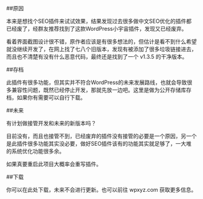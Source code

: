 ##原因

本来是想找个SEO插件来试试效果，结果发现过去很多做中文SEO优化的插件都已经废了，经群友推荐找到了这款WordPress小宇宙插件，发现又已经废弃。

看着界面截图设计很不错，原作者应该是有很多想法的，但估计是看不到什么希望就没继续开发了，在网上找了七八个旧版本，发现有被添加了很多垃圾链接进去，而且也不清楚有没有什么恶意代码，最终还是找到了一个 v1.3.5 的干净版本。

##存档

此插件有很多功能，但其实并不符合WordPress的未来发展路线，也就会导致很多兼容性问题，既然已经停止开发，那就先放一边吧。这里是做为公开存储库存档，如果你有需要可以自行下载。

##未来

有计划做接管开发和未来的新版本吗？

目前没有，而且也接管不到，已经废弃的插件没有接管的必要是一个原因，另一个是此插件很多功能其实没必要，做好SEO插件该有的功能其实就足够了，一大堆的系统优化功能很多余。

如果真要重启此项目大概率会重写插件。

##下载

你可以在此处下载，未来不会进行更新。也可以前往 wpxyz.com 获取更多信息。
